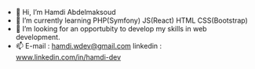 - 👋 Hi, I’m Hamdi Abdelmaksoud
- 🌱 I’m currently learning PHP(Symfony) JS(React) HTML CSS(Bootstrap)
- 💞️ I’m looking for an opportubity to develop my skills in web development.
- 📫 E-mail : hamdi.wdev@gmail.com linkedin : www.linkedin.com/in/hamdi-dev


<!---
Hamdi-Abdelmaksoud/Hamdi-Abdelmaksoud is a ✨ special ✨ repository because its `README.md` (this file) appears on your GitHub profile.
You can click the Preview link to take a look at your changes.
--->
